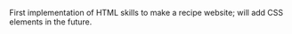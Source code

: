 First implementation of HTML skills to make a recipe website; will add CSS elements in the future. 


